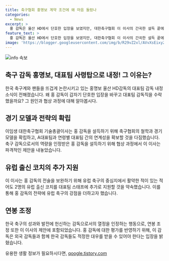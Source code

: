 ```yaml
---
title: 축구협회 홍명보 계약 조건에 왜 마음 돌렸나
categories:
  - News
excerpt: >
  홍 감독은 울산 HD에서 단호한 입장을 보였지만, 대한축구협회 이 이사의 간곡한 설득 끝에 대표팀 감독직 수락. 협상 과정과 조건에 대해 설명한 이 이사는 유럽 출신 코치 2명과의 협력, 2026 FIFA 월드컵과 2027 AFC 아시안컵을 대비한 임기 보장 등을 약속했고, 연봉도 상승. 홍 감독은 한국 축구의 영웅으로서 책임감을 느끼고 있으며, 대한축구협회의 철학과 경기 모델을 세우기 위한 노력을 기대하고 있다. 결국, 홍 감독은 한국 대표팀이 월드컵을 향해 나아가기 위한 새로운 시동을 걸었다.
feature_text: >
  홍 감독은 울산 HD에서 단호한 입장을 보였지만, 대한축구협회 이 이사의 간곡한 설득 끝에 대표팀 감독직 수락. 협상 과정과 조건에 대해 설명한 이 이사는 유럽 출신 코치 2명과의 협력, 2026 FIFA 월드컵과 2027 AFC 아시안컵을 대비한 임기 보장 등을 약속했고, 연봉도 상승. 홍 감독은 한국 축구의 영웅으로서 책임감을 느끼고 있으며, 대한축구협회의 철학과 경기 모델을 세우기 위한 노력을 기대하고 있다. 결국, 홍 감독은 한국 대표팀이 월드컵을 향해 나아가기 위한 새로운 시동을 걸었다.
image: 'https://blogger.googleusercontent.com/img/b/R29vZ2xl/AVvXsEixyZcFfHzMRdzZMjFBmAUKJYCLCGyLL1o632UiGVXcaFdKo_bkvkuCioo0uUKlGfBVcT3P84aROyZIXSBEx3Aw5nCQ3pTgDom1WDC4m8eifvWiAmWEEVb4x6G_l8C0QH225ldMjyaFvpxGEBGNO37VmDTDMHGhJPq73UglMfDca1-0aw/s1600/blogspot.png'
---
```


<p><img src="https://blogger.googleusercontent.com/img/b/R29vZ2xl/AVvXsEixyZcFfHzMRdzZMjFBmAUKJYCLCGyLL1o632UiGVXcaFdKo_bkvkuCioo0uUKlGfBVcT3P84aROyZIXSBEx3Aw5nCQ3pTgDom1WDC4m8eifvWiAmWEEVb4x6G_l8C0QH225ldMjyaFvpxGEBGNO37VmDTDMHGhJPq73UglMfDca1-0aw/s1600/blogspot.png" alt="info 속보" /></p>

<h2 data-ke-size="size26">축구 감독 홍명보, 대표팀 사령탑으로 내정! 그 이유는?</h2>

<p data-ke-size="size16">한국 축구계와 팬들을 뜨겁게 논란시키고 있는 홍명보 울산 HD감독의 대표팀 감독 내정 소식이 전해졌습니다. 왜 홍 감독이 갑자기 단호한 입장을 바꾸고 대표팀 감독직을 수락했을까요? 그 원인과 협상 과정에 대해 알아봅시다.</p>

<h2 data-ke-size="size26">경기 모델과 전략의 확립</h2>

<p data-ke-size="size16">이임생 대한축구협회 기술총괄이사는 홍 감독을 설득하기 위해 축구협회의 철학과 경기 모델을 확립하고, A대표팀과 연령별 대표팀 간의 연계성을 확보할 것을 다짐했습니다. 축구 감독으로서의 역량을 인정받은 홍 감독을 설득하기 위해 협상 과정에서 이 이사는 파격적인 제안을 내놓았습니다.</p>

<h2 data-ke-size="size26">유럽 출신 코치의 추가 지원</h2>

<p data-ke-size="size16">이 이사는 홍 감독의 전술을 보완하기 위해 유럽 축구의 중심지에서 활약한 적이 있는 적어도 2명의 유럽 출신 코치를 대표팀 스태프에 추가로 지원할 것을 약속했습니다. 이를 통해 홍 감독의 전략에 유럽 축구의 강점을 더하고자 했습니다.</p>

<h2 data-ke-size="size26">연봉 조정</h2>

<p data-ke-size="size16">한국 축구의 성과와 발전에 헌신하는 감독으로서의 열정을 인정하는 행동으로, 연봉 조정 또한 이 이사의 제안에 포함되었습니다. 홍 감독에 대한 평가를 반영하기 위해, 이 감독은 외국 감독들과 함께 한국 감독들도 적정한 대우를 받을 수 있어야 한다는 입장을 밝혔습니다.</p>
유용한 생활 정보가 필요하시다면, <a href="https://qoogle.tistory.com" rel="dofollow">qoogle.tistory.com</a>


